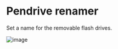 # Pendrive renamer
Set a name for the removable flash drives.

![image](https://i.imgur.com/FkCSJGT.jpg)
